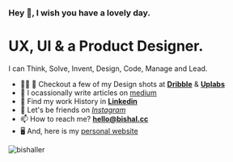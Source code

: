### **Hey 👋, I wish you have a lovely day.**
<!-- **bishaller/bishaller** is a ✨ _special_ ✨ repository because its `README.md` (this file) appears on your GitHub profile. -->
<h1>UX, UI & a Product Designer.</h1>
<p>I can Think, Solve, Invent, Design, Code, Manage and Lead. </p>

- 👨‍💻 🏀 Checkout a few of my Design shots at **[Dribble](https://dribbble.com/bishaller)** & **[Uplabs](https://www.uplabs.com/bishaller)**
- 📝  I ocassionally write articles on [medium](https://medium.com/@bishaller)
- 📄  Find my work History in **[Linkedin](https://www.linkedin.com/in/bishaller)**
- 🤝  Let's be friends on *[Instagram](https://www.instagram.com/bishaller/)*
- 📫  How to reach me? **hello@bishal.cc**
- 🖥  And, here is my [personal website](http://bishal.cc/)

<p align="left"> <img src="https://komarev.com/ghpvc/?username=bishaller&label=Profile%20views&color=0e75b6&style=flat" alt="bishaller" /> </p>
